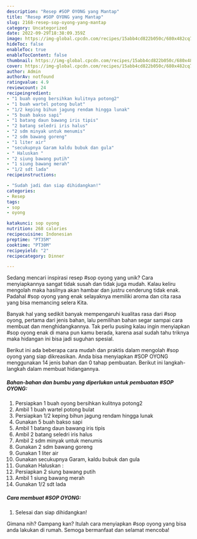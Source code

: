 ```yaml
---
description: "Resep #SOP OYONG yang Mantap"
title: "Resep #SOP OYONG yang Mantap"
slug: 2168-resep-sop-oyong-yang-mantap
category: Uncategorized
date: 2022-09-29T18:38:09.359Z
image: https://img-global.cpcdn.com/recipes/15abb4cd822b050c/680x482cq70/sop-oyong-foto-resep-utama.jpg
hideToc: false
enableToc: true
enableTocContent: false
thumbnail: https://img-global.cpcdn.com/recipes/15abb4cd822b050c/680x482cq70/sop-oyong-foto-resep-utama.jpg
cover: https://img-global.cpcdn.com/recipes/15abb4cd822b050c/680x482cq70/sop-oyong-foto-resep-utama.jpg
author: Admin
authorAv: notfound
ratingvalue: 4.9
reviewcount: 24
recipeingredient:
- "1 buah oyong bersihkan kulitnya potong2"
- "1 buah wartel potong bulat"
- "1/2 keping bihun jagung rendam hingga lunak"
- "5 buah bakso sapi"
- "1 batang daun bawang iris tipis"
- "2 batang seledri iris halus"
- "2 sdm minyak untuk menumis"
- "2 sdm bawang goreng"
- "1 liter air"
- "secukupnya Garam kaldu bubuk dan gula"
- " Haluskan "
- "2 siung bawang putih"
- "1 siung bawang merah"
- "1/2 sdt lada"
recipeinstructions:

- "Sudah jadi dan siap dihidangkan!"
categories:
- Resep
tags:
- sop
- oyong

katakunci: sop oyong 
nutrition: 268 calories
recipecuisine: Indonesian
preptime: "PT35M"
cooktime: "PT30M"
recipeyield: "2"
recipecategory: Dinner

---
```





Sedang mencari inspirasi resep #sop oyong yang unik? Cara menyiapkannya sangat tidak susah dan tidak juga mudah. Kalau keliru mengolah maka hasilnya akan hambar dan justru cenderung tidak enak. Padahal #sop oyong yang enak selayaknya memiliki aroma dan cita rasa yang bisa memancing selera Kita.







Banyak hal yang sedikit banyak mempengaruhi kualitas rasa dari #sop oyong, pertama dari jenis bahan, lalu pemilihan bahan segar sampai cara membuat dan menghidangkannya. Tak perlu pusing kalau ingin menyiapkan #sop oyong enak di mana pun kamu berada, karena asal sudah tahu triknya maka hidangan ini bisa jadi suguhan spesial.






Berikut ini ada beberapa cara mudah dan praktis dalam mengolah #sop oyong yang siap dikreasikan. Anda bisa menyiapkan #SOP OYONG menggunakan 14 jenis bahan dan 0 tahap pembuatan. Berikut ini langkah-langkah dalam membuat hidangannya.

<!--inarticleads1-->

##### Bahan-bahan dan bumbu yang diperlukan untuk pembuatan #SOP OYONG:

1. Persiapkan 1 buah oyong bersihkan kulitnya potong2
1. Ambil 1 buah wartel potong bulat
1. Persiapkan 1/2 keping bihun jagung rendam hingga lunak
1. Gunakan 5 buah bakso sapi
1. Ambil 1 batang daun bawang iris tipis
1. Ambil 2 batang seledri iris halus
1. Ambil 2 sdm minyak untuk menumis
1. Gunakan 2 sdm bawang goreng
1. Gunakan 1 liter air
1. Gunakan secukupnya Garam, kaldu bubuk dan gula
1. Gunakan  Haluskan :
1. Persiapkan 2 siung bawang putih
1. Ambil 1 siung bawang merah
1. Gunakan 1/2 sdt lada




<!--inarticleads2-->

##### Cara membuat #SOP OYONG:


1. Selesai dan siap dihidangkan!



Gimana nih? Gampang kan? Itulah cara menyiapkan #sop oyong yang bisa anda lakukan di rumah. Semoga bermanfaat dan selamat mencoba!
